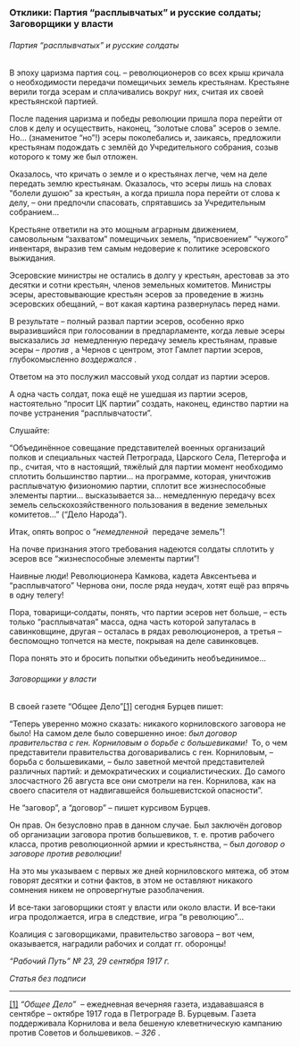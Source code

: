 ### Отклики: Партия “расплывчатых” и русские солдаты; Заговорщики у власти

###### Партия “расплывчатых” и русские солдаты

В эпоху царизма партия соц. – революционеров со всех крыш кричала о необходимости передачи помещичьих земель крестьянам. Крестьяне верили тогда эсерам и сплачивались вокруг них, считая их своей крестьянской партией.

После падения царизма и победы революции пришла пора перейти от слов к делу и осуществить, наконец, “золотые слова” эсеров о земле. Но… (знаменитое “но”!) эсеры поколебались и, заикаясь, предложили крестьянам подождать с землёй до Учредительного собрания, созыв которого к тому же был отложен.

Оказалось, что кричать о земле и о крестьянах легче, чем на деле передать землю крестьянам. Оказалось, что эсеры лишь на словах “болели душою” за крестьян, а когда пришла пора перейти от слова к делу, – они предпочли спасовать, спрятавшись за Учредительным собранием…

Крестьяне ответили на это мощным аграрным движением, самовольным “захватом” помещичьих земель, “присвоением” “чужого” инвентаря, выразив тем самым недоверие к политике эсеровского выжидания.

Эсеровские министры не остались в долгу у крестьян, арестовав за это десятки и сотни крестьян, членов земельных комитетов. Министры эсеры, арестовывающие крестьян эсеров за проведение в жизнь эсеровских обещаний, – вот какая картина развернулась перед нами.

В результате – полный развал партии эсеров, особенно ярко выразившийся при голосовании в предпарламенте, когда левые эсеры высказались _за_  немедленную передачу земель крестьянам, правые эсеры – _против_ , а Чернов с центром, этот Гамлет партии эсеров, глубокомысленно _воздержался_ .

Ответом на это послужил массовый уход солдат из партии эсеров.

А одна часть солдат, пока ещё не ушедшая из партии эсеров, настоятельно “просит ЦК партии” создать, наконец, единство партии на почве устранения “расплывчатости”.

Слушайте:

“Объединённое совещание представителей военных организаций полков и специальных частей Петрограда, Царского Села, Петергофа и пр., считая, что в настоящий, тяжёлый для партии момент необходимо сплотить большинство партии… на программе, которая, уничтожив расплывчатую физиономию партии, сплотит все жизнеспособные элементы партии… высказывается за… немедленную передачу всех земель сельскохозяйственного пользования в ведение земельных комитетов…” (“Дело Народа”).

Итак, опять вопрос о “_немедленной_  передаче земель”!

На почве признания этого требования надеются солдаты сплотить у эсеров все “жизнеспособные элементы партии”!

Наивные люди! Революционера Камкова, кадета Авксентьева и “расплывчатого” Чернова они, после ряда неудач, хотят ещё раз впрячь в одну телегу!

Пора, товарищи‑солдаты, понять, что партии эсеров нет больше, – есть только “расплывчатая” масса, одна часть которой запуталась в савинковщине, другая – осталась в рядах революционеров, а третья – беспомощно топчется на месте, покрывая на деле савинковцев.

Пора понять это и бросить попытки объединить необъединимое…

###### Заговорщики у власти

В своей газете “Общее Дело”[[1]](#_ftn1) сегодня Бурцев пишет:

“Теперь уверенно можно сказать: никакого корниловского заговора не было! На самом деле было совершенно иное: _был договор правительства с ген. Корниловым о борьбе с большевиками!_  То, о чем представители правительства договаривались с ген. Корниловым, – борьба с большевиками, – было заветной мечтой представителей различных партий: и демократических и социалистических. До самого злосчастного 26 августа все они смотрели на ген. Корнилова, как на своего спасителя от надвигавшейся большевистской опасности”.

Не “заговор”, а “договор” – пишет курсивом Бурцев.

Он прав. Он безусловно прав в данном случае. Был заключён договор об организации заговора против большевиков, т. е. против рабочего класса, против революционной армии и крестьянства, – был _договор о заговоре против революции!_

На это мы указываем с первых же дней корниловского мятежа, об этом говорят десятки и сотни фактов, в этом не оставляют никакого сомнения никем не опровергнутые разоблачения.

И все‑таки заговорщики стоят у власти или около власти. И все‑таки игра продолжается, игра в следствие, игра “в революцию”…

Коалиция с заговорщиками, правительство заговора – вот чем, оказывается, наградили рабочих и солдат гг. оборонцы!

_“Рабочий Путь” №_ _23, 29 сентября 1917_ _г._

_Статья без подписи_

  

---

[[1]](#_ftnref1) _“Общее Дело”_  – ежедневная вечерняя газета, издававшаяся в сентябре – октябре 1917 года в Петрограде В. Бурцевым. Газета поддерживала Корнилова и вела бешеную клеветническую кампанию против Советов и большевиков. – _326_ .